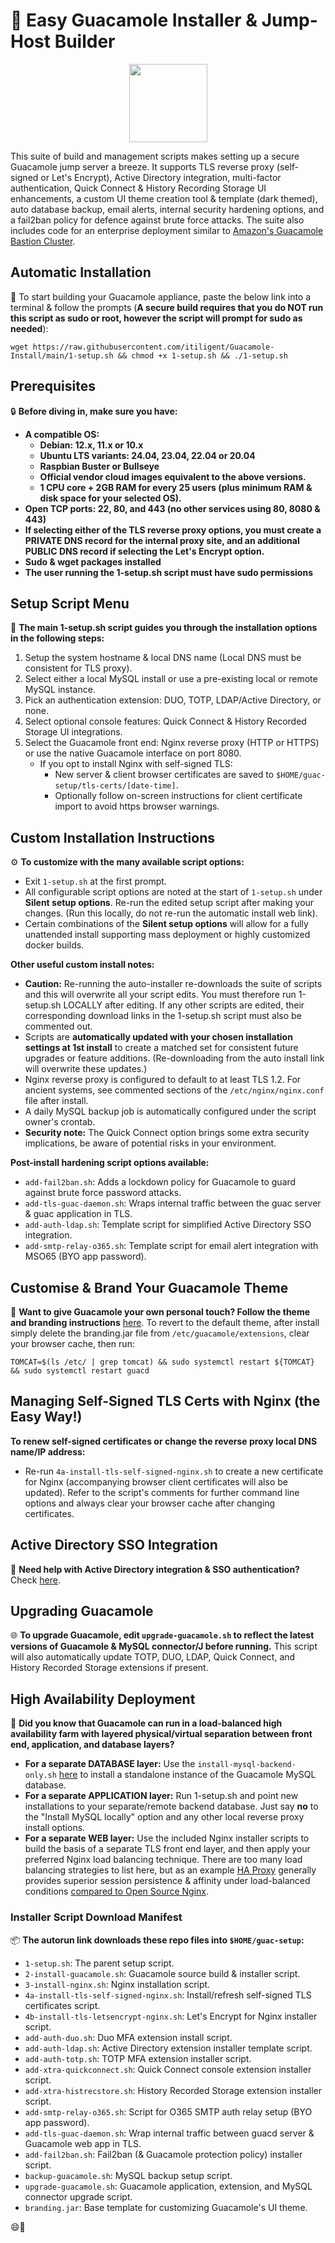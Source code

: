 # 🥑 Easy Guacamole Installer & Jump-Host Builder

<p align="center">
<a href="https://www.paypal.com/donate/?business=PSZ878JBJDMB8&amount=10&no_recurring=0&item_name=Thankyou+for+your+support+in+maintaining+this+project&currency_code=AUD">
  <img src="https://github.com/itiligent/Guacamole-Install/raw/main/.github/ISSUE_TEMPLATE/paypal-donate-button.png" width="125" />
</a>
</p>

This suite of build and management scripts makes setting up a secure Guacamole jump server a breeze. It supports TLS reverse proxy (self-signed or Let's Encrypt), Active Directory integration, multi-factor authentication, Quick Connect & History Recording Storage UI enhancements, a custom UI theme creation tool & template (dark themed), auto database backup, email alerts, internal security hardening options, and a fail2ban policy for defence against brute force attacks. The suite also includes code for an enterprise deployment similar to [Amazon's Guacamole Bastion Cluster](http://netcubed-ami.s3-website-us-east-1.amazonaws.com/guaws/v2.3.1/cluster/).

## Automatic Installation

🚀 To start building your Guacamole appliance, paste the below link into a terminal & follow the prompts (**A secure build requires that you do NOT run this script as sudo or root, however the script will prompt for sudo as needed**): 

```shell
wget https://raw.githubusercontent.com/itiligent/Guacamole-Install/main/1-setup.sh && chmod +x 1-setup.sh && ./1-setup.sh
```

## Prerequisites

🔒 **Before diving in, make sure you have:**

- **A compatible OS:**
  - **Debian: 12.x, 11.x or 10.x**
  - **Ubuntu LTS variants: 24.04, 23.04, 22.04 or 20.04**
  - **Raspbian Buster or Bullseye**
  - **Official vendor cloud images equivalent to the above versions.** 
  - **1 CPU core + 2GB RAM for every 25 users (plus minimum RAM & disk space for your selected OS).**
- **Open TCP ports: 22, 80, and 443 (no other services using 80, 8080 & 443)**
- **If selecting either of the TLS reverse proxy options, you must create a PRIVATE DNS record for the internal proxy site, and an additional PUBLIC DNS record if selecting the Let's Encrypt option.**
- **Sudo & wget packages installed**
- **The user running the 1-setup.sh script must have sudo permissions**

## Setup Script Menu

🔧 **The main 1-setup.sh script guides you through the installation options in the following steps:**

1. Setup the system hostname & local DNS name (Local DNS must be consistent for TLS proxy).
2. Select either a local MySQL install or use a pre-existing local or remote MySQL instance.
3. Pick an authentication extension: DUO, TOTP, LDAP/Active Directory, or none.
4. Select optional console features: Quick Connect & History Recorded Storage UI integrations.
5. Select the Guacamole front end: Nginx reverse proxy (HTTP or HTTPS) or use the native Guacamole interface on port 8080.
   - If you opt to install Nginx with self-signed TLS:
     - New server & client browser certificates are saved to `$HOME/guac-setup/tls-certs/[date-time]`.
     - Optionally follow on-screen instructions for client certificate import to avoid https browser warnings.

## Custom Installation Instructions

⚙️ **To customize with the many available script options:**

- Exit `1-setup.sh` at the first prompt.
- All configurable script options are noted at the start of `1-setup.sh` under **Silent setup options**. Re-run the edited setup script after making your changes. (Run this locally, do not re-run the automatic install web link). 
- Certain combinations of the **Silent setup options** will allow for a fully unattended install supporting mass deployment or highly customized docker builds.

**Other useful custom install notes:**
- **Caution:** Re-running the auto-installer re-downloads the suite of scripts and this will overwrite all your script edits. You must therefore run 1-setup.sh LOCALLY after editing. If any other scripts are edited, their corresponding download links in the 1-setup.sh script must also be commented out.
- Scripts are **automatically updated with your chosen installation settings at 1st install** to create a matched set for consistent future upgrades or feature additions. (Re-downloading from the auto install link will overwrite these updates.)
- Nginx reverse proxy is configured to default to at least TLS 1.2. For ancient systems, see commented sections of the `/etc/nginx/nginx.conf` file after install.
- A daily MySQL backup job is automatically configured under the script owner's crontab.
- **Security note:** The Quick Connect option brings some extra security implications, be aware of potential risks in your environment.

**Post-install hardening script options available:**

- `add-fail2ban.sh`: Adds a lockdown policy for Guacamole to guard against brute force password attacks.
- `add-tls-guac-daemon.sh`: Wraps internal traffic between the guac server & guac application in TLS.
- `add-auth-ldap.sh`: Template script for simplified Active Directory SSO integration.
- `add-smtp-relay-o365.sh`: Template script for email alert integration with MSO65 (BYO app password).

## Customise & Brand Your Guacamole Theme

🎨 **Want to give Guacamole your own personal touch? Follow the theme and branding instructions** [here](https://github.com/itiligent/Guacamole-Install/tree/main/guac-custom-theme-builder). To revert to the default theme, after install simply delete the branding.jar file from `/etc/guacamole/extensions`, clear your browser cache, then run:

```shell
TOMCAT=$(ls /etc/ | grep tomcat) && sudo systemctl restart ${TOMCAT} && sudo systemctl restart guacd
```

## Managing Self-Signed TLS Certs with Nginx (the Easy Way!)

**To renew self-signed certificates or change the reverse proxy local DNS name/IP address:** 
- Re-run `4a-install-tls-self-signed-nginx.sh` to create a new certificate for Nginx (accompanying browser client certificates will also be updated). Refer to the script's comments for further command line options and always clear your browser cache after changing certificates.

## Active Directory SSO Integration

🔑 **Need help with Active Directory integration & SSO authentication?** Check [here](https://github.com/itiligent/Guacamole-Install/blob/main/ACTIVE-DIRECTORY-HOW-TO.md).

## Upgrading Guacamole

🌐 **To upgrade Guacamole, edit `upgrade-guacamole.sh` to reflect the latest versions of Guacamole & MySQL connector/J before running.** This script will also automatically update TOTP, DUO, LDAP, Quick Connect, and History Recorded Storage extensions if present.

## High Availability Deployment

👔 **Did you know that Guacamole can run in a load-balanced high availability farm with layered physical/virtual separation between front end, application, and database layers?**

- **For a separate DATABASE layer:** Use the `install-mysql-backend-only.sh` [here](https://github.com/itiligent/Guacamole-Install/tree/main/guac-enterprise-build) to install a standalone instance of the Guacamole MySQL database.
- **For a separate APPLICATION layer:** Run 1-setup.sh and point new installations to your separate/remote backend database. Just say **no** to the "Install MySQL locally" option and any other local reverse proxy install options.
- **For a separate WEB layer:** Use the included Nginx installer scripts to build the basis of a separate TLS front end layer, and then apply your preferred Nginx load balancing technique. There are too many load balancing strategies to list here, but as an example [HA Proxy](https://www.haproxy.org/) generally provides superior session persistence & affinity under load-balanced conditions [compared to Open Source Nginx](https://www.nginx.com/products/nginx/compare-models/).

### Installer Script Download Manifest

📦 **The autorun link downloads these repo files into `$HOME/guac-setup`:**

- `1-setup.sh`: The parent setup script.
- `2-install-guacamole.sh`: Guacamole source build & installer script.
- `3-install-nginx.sh`: Nginx installation script.
- `4a-install-tls-self-signed-nginx.sh`: Install/refresh self-signed TLS certificates script.
- `4b-install-tls-letsencrypt-nginx.sh`: Let's Encrypt for Nginx installer script.
- `add-auth-duo.sh`: Duo MFA extension install script.
- `add-auth-ldap.sh`: Active Directory extension installer template script.
- `add-auth-totp.sh`: TOTP MFA extension installer script.
- `add-xtra-quickconnect.sh`: Quick Connect console extension installer script.
- `add-xtra-histrecstore.sh`: History Recorded Storage extension installer script.
- `add-smtp-relay-o365.sh`: Script for O365 SMTP auth relay setup (BYO app password).
- `add-tls-guac-daemon.sh`: Wrap internal traffic between guacd server & Guacamole web app in TLS.
- `add-fail2ban.sh`: Fail2ban (& Guacamole protection policy) installer script.
- `backup-guacamole.sh`: MySQL backup setup script.
- `upgrade-guacamole.sh`: Guacamole application, extension, and MySQL connector upgrade script.
- `branding.jar`: Base template for customizing Guacamole's UI theme.

😄🥑
```

